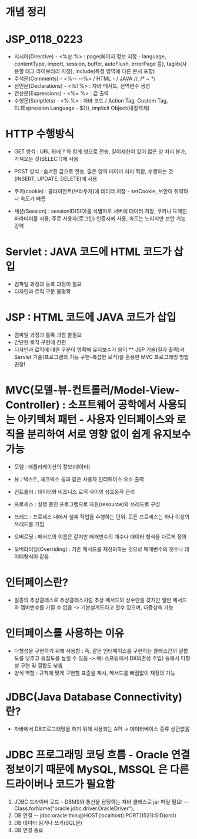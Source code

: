 # 개념 정리
# JSP_0118_0223

- 지시어(Directive) - <%@ %> : page(페이지 정보 지정 - language, contentType, import, session, buffer, autoFlush, errorPage 등), taglib(사용할 태그 라이브러리 지정), include(특정 영역에 다른 문서 포함)
- 주석문(Comments) - <%-- --%> / HTML - <!-- --> / JAVA //, /* ~ */
- 선언문(Declarations) - <%! %> : 자바 메서드, 전역변수 생성
- 연산문(Expressions) - <%= %> : 값 출력
- 수행문(Scriptlets) - <% %> : 자바 코드 / Action Tag, Custom Tag, EL(Expression Language - ${}), implicit Object(내장객체)

# HTTP 수행방식
- GET 방식 : URL 뒤에 ? 와 함께 쌍으로 전송, 길이제한이 있어 많은 양 처리 불가, 가져오는 것(SELECT)에 사용
- POST 방식 : 숨겨진 값으로 전송, 많은 양의 데이터 처리 적합, 수행하는 것(INSERT, UPDATE, DELETE)에 사용

- 쿠키(cookie) : 클라이언트(브라우저)에 데이터 저장 - setCookie, 보안이 취약하나 속도가 빠름
- 세션(Session) : sessionID(SID)를 식별자로 서버에 데이터 저장, 쿠키나 도메인 파라미터를 사용, 주로 사용자(로그인) 인증시에 사용, 속도는 느리지만 보안 기능 강력

# Servlet : JAVA 코드에 HTML 코드가 삽입
- 컴파일 과정과 등록 과정이 필요
- 디자인과 로직 구분 불명확
# JSP : HTML 코드에 JAVA 코드가 삽입
- 컴파일 과정과 틀록 과정 불필요
- 간단한 로직 구현에 간편
- 디자인과 로직에 대한 구분이 명확해 유지보수가 용이
** JSP 기술(결과 출력)과 Servlet 기술(프로그램의 기능 구현-복잡한 로직)을 혼용한 MVC 프로그래밍 방법 권장!

# MVC(모델-뷰-컨트롤러/Model-View-Controller) : 소프트웨어 공학에서 사용되는 아키텍처 패턴 - 사용자 인터페이스와 로직을 분리하여 서로 영향 없이 쉽게 유지보수 가능
- 모델 : 애플리케이션의 정보(데이터)
- 뷰 : 텍스트, 체크박스 등과 같은 사용자 인터페이스 요소 출력
- 컨트롤러 : 데이터와 비즈니스 로직 사이의 상호동작 관리

- 프로세스 : 실행 중인 프로그램으로 자원(resource)와 쓰레드로 구성
- 쓰레드 : 프로세스 내에서 실제 작업을 수행하는 단위. 모든 프로세스는 하나 이상의 쓰레드를 가짐

- 오버로딩 : 메서드의 이름은 같지만 매개변수의 개수나 데이터 형식을 다르게 정의
- 오버라이딩(Overriding) : 기존 메서드를 재정의하는 것으로 매개변수의 갯수나 데이터형식이 같음

# 인터페이스란?
- 일종의 추상클래스로 추상클래스처럼 추상 메서드와 상수만을 갖지만 일반 메서드와 멤버변수를 가질 수 없음 -> 기본설계도라고 할수 있으며, 다중상속 가능

# 인터페이스를 사용하는 이유
- 다형성을 구현하기 위해 사용함 : 즉, 같은 인터페이스를 구현하는 클래스간의 결합도를 낮추고 응집도를 높힐 수 있음 -> 예) 스프링에서 DI(의존성 주입) 등에서 다형성 구현 및 결합도 낮춤
- 양식 역할 : 규칙에 맞게 구현할 표준을 제시, 메서드를 빠짐없이 재정의 가능

# JDBC(Java Database Connectivity)란?
- 자바에서 DB프로그래밍을 하기 위해 사용되는 API -> 데이터베이스 종류 상관없음

# JDBC 프로그래밍 코딩 흐름 - Oracle 연결 정보이기 때문에 MySQL, MSSQL 은 다른 드라이버나 코드가 필요함
1. JDBC 드라이버 로드 - DBMS와 통신을 담당하는 자바 클래스로 jar 파일 필요!
-- Class.forName("oracle.jdbc.driver.OracleDriver");
2. DB 연결
-- jdbc:oracle:thin:@HOST(localhost):PORT(1521):SID(orcl)
3. DB 데이터 읽거나 쓰기(SQL문)
4. DB 연결 종료
